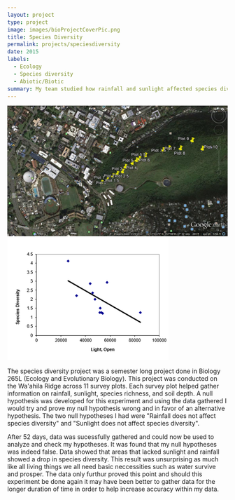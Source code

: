 ```yaml
---
layout: project
type: project
image: images/bioProjectCoverPic.png
title: Species Diversity
permalink: projects/speciesdiversity
date: 2015
labels:
  - Ecology
  - Species diversity
  - Abiotic/Biotic
summary: My team studied how rainfall and sunlight affected species diversity along the Wa'ahila Ridge 
---
```


<div class="ui medium right floated rounded image">
  <img class="ui image" src="../images/bioProjectMap.png">
  <img class="ui image" src="../images/bioProjectGraph.png">
</div>

The species diversity project was a semester long project done in Biology 265L (Ecology and Evolutionary Biology). This project was conducted on the Wa'ahila Ridge across 11 survey plots. Each survey plot helped gather information on rainfall, sunlight, species richness, and soil depth. A null hypothesis was developed for this experiment and using the data gathered I would try and prove my null hypothesis wrong and in favor of an alternative hypothesis. The two null hypotheses I had were "Rainfall does not affect species diversity" and "Sunlight does not affect species diversity". 

After 52 days, data was sucessfully gathered and could now be used to analyze and check my hypotheses. It was found that my null hypotheses was indeed false. Data showed that areas that lacked sunlight and rainfall showed a drop in species diversity. This result was unsurprising as much like all living things we all need basic neccessities such as water survive and prosper. The data only furthur proved this point and should this experiment be done again it may have been better to gather data for the longer duration of time in order to help increase accuracy within my data.
